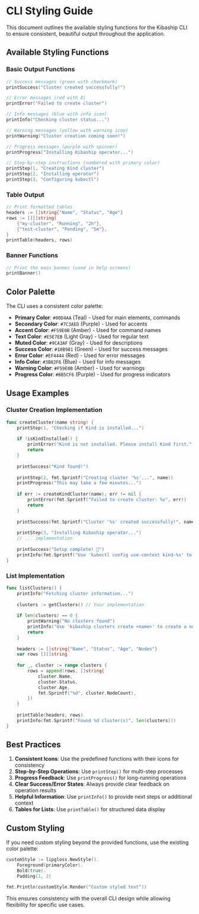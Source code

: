 # CLI Styling Guide

This document outlines the available styling functions for the Kibaship CLI to ensure consistent, beautiful output throughout the application.

## Available Styling Functions

### Basic Output Functions

```go
// Success messages (green with checkmark)
printSuccess("Cluster created successfully!")

// Error messages (red with X)
printError("Failed to create cluster")

// Info messages (blue with info icon)
printInfo("Checking cluster status...")

// Warning messages (yellow with warning icon)
printWarning("Cluster creation coming soon!")

// Progress messages (purple with spinner)
printProgress("Installing Kibaship operator...")

// Step-by-step instructions (numbered with primary color)
printStep(1, "Creating Kind cluster")
printStep(2, "Installing operator")
printStep(3, "Configuring kubectl")
```

### Table Output

```go
// Print formatted tables
headers := []string{"Name", "Status", "Age"}
rows := [][]string{
    {"my-cluster", "Running", "2h"},
    {"test-cluster", "Pending", "5m"},
}
printTable(headers, rows)
```

### Banner Functions

```go
// Print the main banner (used in help screens)
printBanner()
```

## Color Palette

The CLI uses a consistent color palette:

- **Primary Color**: `#00D4AA` (Teal) - Used for main elements, commands
- **Secondary Color**: `#7C3AED` (Purple) - Used for accents
- **Accent Color**: `#F59E0B` (Amber) - Used for command names
- **Text Color**: `#E5E7EB` (Light Gray) - Used for regular text
- **Muted Color**: `#9CA3AF` (Gray) - Used for descriptions
- **Success Color**: `#10B981` (Green) - Used for success messages
- **Error Color**: `#EF4444` (Red) - Used for error messages
- **Info Color**: `#3B82F6` (Blue) - Used for info messages
- **Warning Color**: `#F59E0B` (Amber) - Used for warnings
- **Progress Color**: `#8B5CF6` (Purple) - Used for progress indicators

## Usage Examples

### Cluster Creation Implementation

```go
func createCluster(name string) {
    printStep(1, "Checking if Kind is installed...")
    
    if !isKindInstalled() {
        printError("Kind is not installed. Please install Kind first.")
        return
    }
    
    printSuccess("Kind found!")
    
    printStep(2, fmt.Sprintf("Creating cluster '%s'...", name))
    printProgress("This may take a few minutes...")
    
    if err := createKindCluster(name); err != nil {
        printError(fmt.Sprintf("Failed to create cluster: %v", err))
        return
    }
    
    printSuccess(fmt.Sprintf("Cluster '%s' created successfully!", name))
    
    printStep(3, "Installing Kibaship operator...")
    // ... implementation
    
    printSuccess("Setup complete! 🎉")
    printInfo(fmt.Sprintf("Use 'kubectl config use-context kind-%s' to switch to this cluster", name))
}
```

### List Implementation

```go
func listClusters() {
    printInfo("Fetching cluster information...")
    
    clusters := getClusters() // Your implementation
    
    if len(clusters) == 0 {
        printWarning("No clusters found")
        printInfo("Use 'kibaship clusters create <name>' to create a new cluster")
        return
    }
    
    headers := []string{"Name", "Status", "Age", "Nodes"}
    var rows [][]string
    
    for _, cluster := range clusters {
        rows = append(rows, []string{
            cluster.Name,
            cluster.Status,
            cluster.Age,
            fmt.Sprintf("%d", cluster.NodeCount),
        })
    }
    
    printTable(headers, rows)
    printInfo(fmt.Sprintf("Found %d cluster(s)", len(clusters)))
}
```

## Best Practices

1. **Consistent Icons**: Use the predefined functions with their icons for consistency
2. **Step-by-Step Operations**: Use `printStep()` for multi-step processes
3. **Progress Feedback**: Use `printProgress()` for long-running operations
4. **Clear Success/Error States**: Always provide clear feedback on operation results
5. **Helpful Information**: Use `printInfo()` to provide next steps or additional context
6. **Tables for Lists**: Use `printTable()` for structured data display

## Custom Styling

If you need custom styling beyond the provided functions, use the existing color palette:

```go
customStyle := lipgloss.NewStyle().
    Foreground(primaryColor).
    Bold(true).
    Padding(1, 2)

fmt.Println(customStyle.Render("Custom styled text"))
```

This ensures consistency with the overall CLI design while allowing flexibility for specific use cases.
